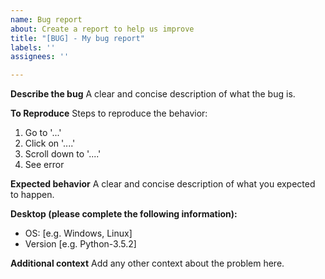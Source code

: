 ```yaml
---
name: Bug report
about: Create a report to help us improve
title: "[BUG] - My bug report"
labels: ''
assignees: ''

---
```


**Describe the bug**
A clear and concise description of what the bug is.

**To Reproduce**
Steps to reproduce the behavior:
1. Go to '...'
2. Click on '....'
3. Scroll down to '....'
4. See error

**Expected behavior**
A clear and concise description of what you expected to happen.

**Desktop (please complete the following information):**
 - OS: [e.g. Windows, Linux]
 - Version [e.g. Python-3.5.2]

**Additional context**
Add any other context about the problem here.
